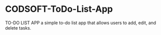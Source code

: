 # CODSOFT-ToDo-List-App
TO-DO LIST APP  a simple to-do list app that allows users to add, edit, and delete tasks.
